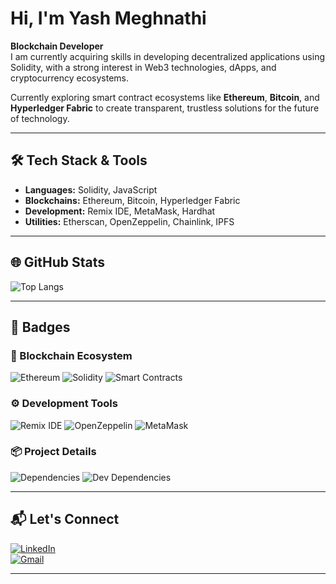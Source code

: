 #  Hi, I'm Yash Meghnathi

 **Blockchain Developer**  
I am currently acquiring skills in developing decentralized applications using Solidity, with a strong interest in Web3 technologies, dApps, and cryptocurrency ecosystems.

Currently exploring smart contract ecosystems like **Ethereum**, **Bitcoin**, and **Hyperledger Fabric** to create transparent, trustless solutions for the future of technology.

---

## 🛠️ Tech Stack & Tools

- **Languages:** Solidity, JavaScript  
- **Blockchains:** Ethereum, Bitcoin, Hyperledger Fabric  
- **Development:** Remix IDE, MetaMask, Hardhat  
- **Utilities:** Etherscan, OpenZeppelin, Chainlink, IPFS  

---

## 🌐 GitHub Stats

![Top Langs](https://github-readme-stats.vercel.app/api/top-langs/?username=YashMeghnathi&layout=compact&theme=radical)

---

## 🏅 Badges

### 🔗 Blockchain Ecosystem
![Ethereum](https://img.shields.io/badge/Ecosystem-Ethereum-yellow.svg)
![Solidity](https://img.shields.io/badge/Language-Solidity-blue.svg)
![Smart Contracts](https://img.shields.io/badge/Smart%20Contract-Enabled-green.svg)

### ⚙️ Development Tools
![Remix IDE](https://img.shields.io/badge/IDE-Remix-blue.svg)
![OpenZeppelin](https://img.shields.io/badge/Library-OpenZeppelin-critical.svg)
![MetaMask](https://img.shields.io/badge/Wallet-MetaMask-orange.svg)

### 📦 Project Details
![Dependencies](https://img.shields.io/badge/Dependencies-10-blue.svg)
![Dev Dependencies](https://img.shields.io/badge/Dev%20Dependencies-5-yellow.svg)

---

## 📬 Let's Connect

[![LinkedIn](https://img.shields.io/badge/LinkedIn-0A66C2?style=flat&logo=linkedin&logoColor=white)](https://www.linkedin.com/in/yashmeghnathi/)  
[![Gmail](https://img.shields.io/badge/Gmail-D14836?style=flat&logo=gmail&logoColor=white)](mailto:yashmeghnathi16.11@gmail.com)

---

  
